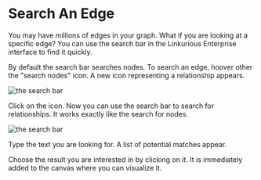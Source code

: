 # Search An Edge

You may have millions of edges in your graph. What if you are looking at a specific edge? You can use the search bar in the Linkurious Enterprise interface to find it quickly.

By default the search bar searches nodes. To search an edge, hoover other the "search nodes" icon. A new icon representing a relationship appears.

![the search bar](https://github.com/Linkurious/linkurious-enterprise-manual/blob/master/screenshots/20.png)

Click on the icon. Now you can use the search bar to search for relationships. It works exactly like the search for nodes.

![the search bar](https://github.com/Linkurious/linkurious-enterprise-manual/blob/master/screenshots/21.png)

Type the text you are looking for. A list of potential matches appear.

Choose the result you are interested in by clicking on it. It is immediately added to the canvas where you can visualize it.
